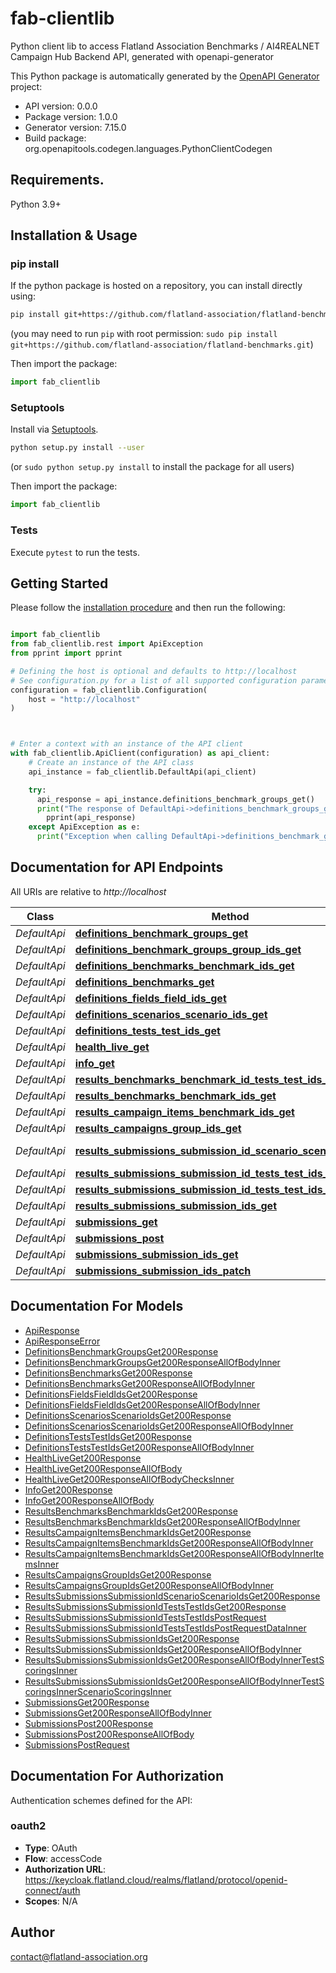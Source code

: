 # fab-clientlib
Python client lib to access Flatland Association Benchmarks / AI4REALNET Campaign Hub Backend API, generated with openapi-generator

This Python package is automatically generated by the [OpenAPI Generator](https://openapi-generator.tech) project:

- API version: 0.0.0
- Package version: 1.0.0
- Generator version: 7.15.0
- Build package: org.openapitools.codegen.languages.PythonClientCodegen

## Requirements.

Python 3.9+

## Installation & Usage
### pip install

If the python package is hosted on a repository, you can install directly using:

```sh
pip install git+https://github.com/flatland-association/flatland-benchmarks.git
```
(you may need to run `pip` with root permission: `sudo pip install git+https://github.com/flatland-association/flatland-benchmarks.git`)

Then import the package:
```python
import fab_clientlib
```

### Setuptools

Install via [Setuptools](http://pypi.python.org/pypi/setuptools).

```sh
python setup.py install --user
```
(or `sudo python setup.py install` to install the package for all users)

Then import the package:
```python
import fab_clientlib
```

### Tests

Execute `pytest` to run the tests.

## Getting Started

Please follow the [installation procedure](#installation--usage) and then run the following:

```python

import fab_clientlib
from fab_clientlib.rest import ApiException
from pprint import pprint

# Defining the host is optional and defaults to http://localhost
# See configuration.py for a list of all supported configuration parameters.
configuration = fab_clientlib.Configuration(
    host = "http://localhost"
)



# Enter a context with an instance of the API client
with fab_clientlib.ApiClient(configuration) as api_client:
    # Create an instance of the API class
    api_instance = fab_clientlib.DefaultApi(api_client)

    try:
      api_response = api_instance.definitions_benchmark_groups_get()
      print("The response of DefaultApi->definitions_benchmark_groups_get:\n")
        pprint(api_response)
    except ApiException as e:
      print("Exception when calling DefaultApi->definitions_benchmark_groups_get: %s\n" % e)

```

## Documentation for API Endpoints

All URIs are relative to *http://localhost*

 Class        | Method                                                                                                                                            | HTTP request                                                         | Description 
--------------|---------------------------------------------------------------------------------------------------------------------------------------------------|----------------------------------------------------------------------|-------------
 *DefaultApi* | [**definitions_benchmark_groups_get**](docs/DefaultApi.md#definitions_benchmark_groups_get)                                                       | **GET** /definitions/benchmark-groups                                |
 *DefaultApi* | [**definitions_benchmark_groups_group_ids_get**](docs/DefaultApi.md#definitions_benchmark_groups_group_ids_get)                                   | **GET** /definitions/benchmark-groups/{group_ids}                    |
 *DefaultApi* | [**definitions_benchmarks_benchmark_ids_get**](docs/DefaultApi.md#definitions_benchmarks_benchmark_ids_get)                                       | **GET** /definitions/benchmarks/{benchmark_ids}                      | 
 *DefaultApi* | [**definitions_benchmarks_get**](docs/DefaultApi.md#definitions_benchmarks_get)                                                                   | **GET** /definitions/benchmarks/                                     |
 *DefaultApi* | [**definitions_fields_field_ids_get**](docs/DefaultApi.md#definitions_fields_field_ids_get)                                                       | **GET** /definitions/fields/{field_ids}                              |
 *DefaultApi* | [**definitions_scenarios_scenario_ids_get**](docs/DefaultApi.md#definitions_scenarios_scenario_ids_get)                                           | **GET** /definitions/scenarios/{scenario_ids}                        |
 *DefaultApi* | [**definitions_tests_test_ids_get**](docs/DefaultApi.md#definitions_tests_test_ids_get)                                                           | **GET** /definitions/tests/{test_ids}                                | 
 *DefaultApi* | [**health_live_get**](docs/DefaultApi.md#health_live_get)                                                                                         | **GET** /health/live                                                 |
 *DefaultApi* | [**info_get**](docs/DefaultApi.md#info_get)                                                                                                       | **GET** /info                                                        |
 *DefaultApi* | [**results_benchmarks_benchmark_id_tests_test_ids_get**](docs/DefaultApi.md#results_benchmarks_benchmark_id_tests_test_ids_get)                   | **GET** /results/benchmarks/{benchmark_id}/tests/{test_ids}          | 
 *DefaultApi* | [**results_benchmarks_benchmark_ids_get**](docs/DefaultApi.md#results_benchmarks_benchmark_ids_get)                                               | **GET** /results/benchmarks/{benchmark_ids}                          | 
 *DefaultApi* | [**results_campaign_items_benchmark_ids_get**](docs/DefaultApi.md#results_campaign_items_benchmark_ids_get)                                       | **GET** /results/campaign-items/{benchmark_ids}                      | 
 *DefaultApi* | [**results_campaigns_group_ids_get**](docs/DefaultApi.md#results_campaigns_group_ids_get)                                                         | **GET** /results/campaigns/{group_ids}                               | 
 *DefaultApi* | [**results_submissions_submission_id_scenario_scenario_ids_get**](docs/DefaultApi.md#results_submissions_submission_id_scenario_scenario_ids_get) | **GET** /results/submissions/{submission_id}/scenario/{scenario_ids} | 
 *DefaultApi* | [**results_submissions_submission_id_tests_test_ids_get**](docs/DefaultApi.md#results_submissions_submission_id_tests_test_ids_get)               | **GET** /results/submissions/{submission_id}/tests/{test_ids}        | 
 *DefaultApi* | [**results_submissions_submission_id_tests_test_ids_post**](docs/DefaultApi.md#results_submissions_submission_id_tests_test_ids_post)             | **POST** /results/submissions/{submission_id}/tests/{test_ids}       | 
 *DefaultApi* | [**results_submissions_submission_ids_get**](docs/DefaultApi.md#results_submissions_submission_ids_get)                                           | **GET** /results/submissions/{submission_ids}                        | 
 *DefaultApi* | [**submissions_get**](docs/DefaultApi.md#submissions_get)                                                                                         | **GET** /submissions                                                 | 
 *DefaultApi* | [**submissions_post**](docs/DefaultApi.md#submissions_post)                                                                                       | **POST** /submissions                                                | 
 *DefaultApi* | [**submissions_submission_ids_get**](docs/DefaultApi.md#submissions_submission_ids_get)                                                           | **GET** /submissions/{submission_ids}                                | 
 *DefaultApi* | [**submissions_submission_ids_patch**](docs/DefaultApi.md#submissions_submission_ids_patch)                                                       | **PATCH** /submissions/{submission_ids}                              | 


## Documentation For Models

 - [ApiResponse](docs/ApiResponse.md)
 - [ApiResponseError](docs/ApiResponseError.md)
- [DefinitionsBenchmarkGroupsGet200Response](docs/DefinitionsBenchmarkGroupsGet200Response.md)
- [DefinitionsBenchmarkGroupsGet200ResponseAllOfBodyInner](docs/DefinitionsBenchmarkGroupsGet200ResponseAllOfBodyInner.md)
 - [DefinitionsBenchmarksGet200Response](docs/DefinitionsBenchmarksGet200Response.md)
 - [DefinitionsBenchmarksGet200ResponseAllOfBodyInner](docs/DefinitionsBenchmarksGet200ResponseAllOfBodyInner.md)
- [DefinitionsFieldsFieldIdsGet200Response](docs/DefinitionsFieldsFieldIdsGet200Response.md)
- [DefinitionsFieldsFieldIdsGet200ResponseAllOfBodyInner](docs/DefinitionsFieldsFieldIdsGet200ResponseAllOfBodyInner.md)
- [DefinitionsScenariosScenarioIdsGet200Response](docs/DefinitionsScenariosScenarioIdsGet200Response.md)
- [DefinitionsScenariosScenarioIdsGet200ResponseAllOfBodyInner](docs/DefinitionsScenariosScenarioIdsGet200ResponseAllOfBodyInner.md)
 - [DefinitionsTestsTestIdsGet200Response](docs/DefinitionsTestsTestIdsGet200Response.md)
 - [DefinitionsTestsTestIdsGet200ResponseAllOfBodyInner](docs/DefinitionsTestsTestIdsGet200ResponseAllOfBodyInner.md)
 - [HealthLiveGet200Response](docs/HealthLiveGet200Response.md)
 - [HealthLiveGet200ResponseAllOfBody](docs/HealthLiveGet200ResponseAllOfBody.md)
 - [HealthLiveGet200ResponseAllOfBodyChecksInner](docs/HealthLiveGet200ResponseAllOfBodyChecksInner.md)
- [InfoGet200Response](docs/InfoGet200Response.md)
- [InfoGet200ResponseAllOfBody](docs/InfoGet200ResponseAllOfBody.md)
 - [ResultsBenchmarksBenchmarkIdsGet200Response](docs/ResultsBenchmarksBenchmarkIdsGet200Response.md)
 - [ResultsBenchmarksBenchmarkIdsGet200ResponseAllOfBodyInner](docs/ResultsBenchmarksBenchmarkIdsGet200ResponseAllOfBodyInner.md)
 - [ResultsCampaignItemsBenchmarkIdsGet200Response](docs/ResultsCampaignItemsBenchmarkIdsGet200Response.md)
 - [ResultsCampaignItemsBenchmarkIdsGet200ResponseAllOfBodyInner](docs/ResultsCampaignItemsBenchmarkIdsGet200ResponseAllOfBodyInner.md)
 - [ResultsCampaignItemsBenchmarkIdsGet200ResponseAllOfBodyInnerItemsInner](docs/ResultsCampaignItemsBenchmarkIdsGet200ResponseAllOfBodyInnerItemsInner.md)
 - [ResultsCampaignsGroupIdsGet200Response](docs/ResultsCampaignsGroupIdsGet200Response.md)
 - [ResultsCampaignsGroupIdsGet200ResponseAllOfBodyInner](docs/ResultsCampaignsGroupIdsGet200ResponseAllOfBodyInner.md)
 - [ResultsSubmissionsSubmissionIdScenarioScenarioIdsGet200Response](docs/ResultsSubmissionsSubmissionIdScenarioScenarioIdsGet200Response.md)
 - [ResultsSubmissionsSubmissionIdTestsTestIdsGet200Response](docs/ResultsSubmissionsSubmissionIdTestsTestIdsGet200Response.md)
 - [ResultsSubmissionsSubmissionIdTestsTestIdsPostRequest](docs/ResultsSubmissionsSubmissionIdTestsTestIdsPostRequest.md)
 - [ResultsSubmissionsSubmissionIdTestsTestIdsPostRequestDataInner](docs/ResultsSubmissionsSubmissionIdTestsTestIdsPostRequestDataInner.md)
 - [ResultsSubmissionsSubmissionIdsGet200Response](docs/ResultsSubmissionsSubmissionIdsGet200Response.md)
 - [ResultsSubmissionsSubmissionIdsGet200ResponseAllOfBodyInner](docs/ResultsSubmissionsSubmissionIdsGet200ResponseAllOfBodyInner.md)
 - [ResultsSubmissionsSubmissionIdsGet200ResponseAllOfBodyInnerTestScoringsInner](docs/ResultsSubmissionsSubmissionIdsGet200ResponseAllOfBodyInnerTestScoringsInner.md)
 - [ResultsSubmissionsSubmissionIdsGet200ResponseAllOfBodyInnerTestScoringsInnerScenarioScoringsInner](docs/ResultsSubmissionsSubmissionIdsGet200ResponseAllOfBodyInnerTestScoringsInnerScenarioScoringsInner.md)
 - [SubmissionsGet200Response](docs/SubmissionsGet200Response.md)
 - [SubmissionsGet200ResponseAllOfBodyInner](docs/SubmissionsGet200ResponseAllOfBodyInner.md)
 - [SubmissionsPost200Response](docs/SubmissionsPost200Response.md)
 - [SubmissionsPost200ResponseAllOfBody](docs/SubmissionsPost200ResponseAllOfBody.md)
 - [SubmissionsPostRequest](docs/SubmissionsPostRequest.md)


<a id="documentation-for-authorization"></a>
## Documentation For Authorization


Authentication schemes defined for the API:
<a id="oauth2"></a>
### oauth2

- **Type**: OAuth
- **Flow**: accessCode
- **Authorization URL**: https://keycloak.flatland.cloud/realms/flatland/protocol/openid-connect/auth
- **Scopes**: N/A


## Author

contact@flatland-association.org


